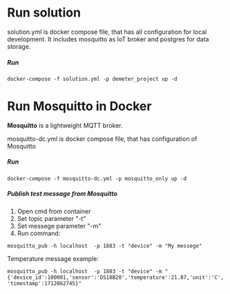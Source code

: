 # Run solution

solution.yml is docker compose file, that has all configuration for local development. It includes mosquitto as IoT broker and postgres for data storage.

##### Run

`docker-compose -f solution.yml -p demeter_project up -d`

# Run Mosquitto in Docker

**Mosquitto** is a lightweight MQTT broker.

mosquitto-dc.yml is docker compose file, that has configuration of Mosquitto

##### Run

`docker-compose -f mosquitto-dc.yml -p mosquitto_only up -d`

##### Publish test message from Mosquitto

1. Open cmd from container
2. Set topic parameter "-t"
3. Set messege parameter "-m"
2. Run command:

`mosquitto_pub -h localhost  -p 1883 -t "device" -m "My messege"`

Temperature message example:

`mosquitto_pub -h localhost  -p 1883 -t "device" -m "{'device_id':100001,'sensor':'DS18B20','temperature':21.87,'unit':'C','timestamp':1712062745}"`